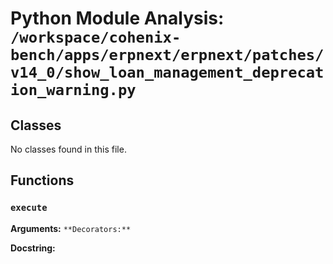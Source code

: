 # Python Module Analysis: `/workspace/cohenix-bench/apps/erpnext/erpnext/patches/v14_0/show_loan_management_deprecation_warning.py`

## Classes

No classes found in this file.


## Functions

### `execute`
**Arguments:** ``
**Decorators:** ``

**Docstring:**
```

```

